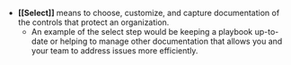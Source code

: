 - **[[Select]]** means to choose, customize, and capture documentation of the controls that protect an organization. 
	- An example of the select step would be keeping a playbook up-to-date or helping to manage other documentation that allows you and your team to address issues more efficiently. 